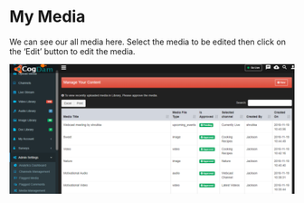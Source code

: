 # My Media

We can see our all media here. Select the media to be edited then click on the ‘Edit’ button to edit the media.

![](../.gitbook/assets/image%20%2893%29.png)

